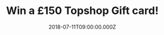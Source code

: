 ---
campaign-uuid: "c-e258ed2a-fe03-42a9-8fff-5d054fbd9692"
type: "Preview"
category: "Fashion"
date: "2018-07-11T09:00:00.000Z"
end-date: "2018-08-11T23:59:00.000Z"
disable-form: false
is_promoted: false
has_entry_page: true
title: "Win a £150 Topshop Gift card!"
competition-description: "<p>Looking for the perfect gift idea? We have the solution\
  \ for YOU! we are giving away an amazing £150 Topshop Gift card for you to treat\
  \ your loved ones or yourself with those festival accessories you’ve always wanted!</p>\r\
  \n<p>Want it now? Click below for a chance to win!</p>"
hero-header: "Win a £150 Topshop Gift card!"
terms-confirmation: "N/A"
banner-img: "https://assets.expresslyapp.com/asset-32f9653b-eac2-4765-93d0-a302ccf09d14.jpg"
logo-left-href: "http://www.topshop.com"
logo-left-image: "https://assets.expresslyapp.com/asset-404339e6-5985-42d3-b931-aa64b5ffa02f.jpg"
logo-left-title: "Topshop"
bg-image-hero: "https://assets.expresslyapp.com/asset-aab1e29a-250a-42a9-8117-0615bb15751f.jpg"
bg-image-first: "https://assets.expresslyapp.com/asset-2ea48103-36aa-481c-945a-d606a214f573.jpg"
bg-image-second: "https://assets.expresslyapp.com/asset-9c648a8e-e314-4a2a-8044-c92c787d355c.jpg"
section1-content: "<p>Topshop is a global fashion and beauty destination that connects\
  \ people with the new and the next in style and culture.</p>\r\n<p>As a brand that\
  \ originates from London - a city famed for fashion experimentation and culturally\
  \ defining street style movements - Topshop is the original champion of individuality.</p>"
section2-content: "<p>The brand’s diversity is demonstrated across trend-led clothing\
  \ in a range of sizes from petite to tall and maternity, must-have accessories and\
  \ an expansive, versatile denim!</p>\r\n<p>Their lines include a contemporary and\
  \ luxurious wardrobe, high street & festival clothing style and the only collection\
  \ scheduled for London Fashion week!</p>\r\n<p>If you don’t want to miss this great\
  \ opportunity of winning a £150 Topshop Gift card to spend at their entire collection,\
  \ enter the form below and it could be yours!</p>\r\n<p>Good luck!</p>"
entry-title: "Win a £150 Topshop Gift card!"
entry-content: "Enter the draw to win £150 Topshop Gift card by completing the form\
  \ below and meet the headline acts of your festival wardrobe before 23:59 on 11th\
  \ of July 2018."
has-winner: false
prize-description: "A £150 Topshop Gift card!"
special-conditions: "Multiple entries are allowed up to one every day."
---